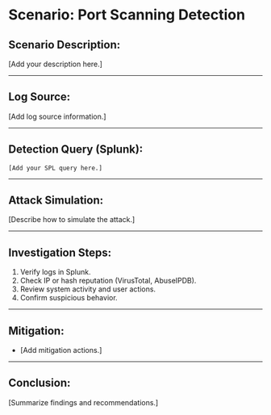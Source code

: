 # Scenario: Port Scanning Detection

## Scenario Description:
[Add your description here.]

---

## Log Source:
[Add log source information.]

---

## Detection Query (Splunk):
```
[Add your SPL query here.]
```

---

## Attack Simulation:
[Describe how to simulate the attack.]

---

## Investigation Steps:
1. Verify logs in Splunk.
2. Check IP or hash reputation (VirusTotal, AbuseIPDB).
3. Review system activity and user actions.
4. Confirm suspicious behavior.

---

## Mitigation:
- [Add mitigation actions.]

---

## Conclusion:
[Summarize findings and recommendations.]
